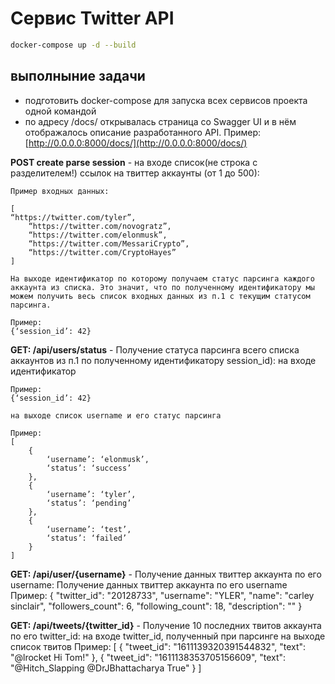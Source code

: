 # Сервис Twitter API

```sh
docker-compose up -d --build
```
## выполныние задачи

-  подготовить docker-compose для запуска всех сервисов проекта одной командой
-  по адресу /docs/ открывалась страница со Swagger UI и в нём отображалось описание разработанного API. Пример: [http://0.0.0.0:8000/docs/](http://0.0.0.0:8000/docs/)


**POST create parse session** - на входе список(не строка с разделителем!) ссылок на твиттер аккаунты (от 1 до 500): 

    Пример входных данных:

    [
    “https://twitter.com/tyler”,
    	“https://twitter.com/novogratz”,
    	“https://twitter.com/elonmusk”,
    	“https://twitter.com/MessariCrypto”,
    	“https://twitter.com/CryptoHayes”
    ]

    На выходе идентификатор по которому получаем статус парсинга каждого аккаунта из списка. Это значит, что по полученному идентификатору мы можем получить весь список входных данных из п.1 с текущим статусом парсинга.

    Пример: 
    {‘session_id’: 42}


**GET: /api/users/status** - Получение статуса парсинга всего списка аккаунтов из п.1 по полученному идентификатору session_id): 
    на входе идентификатор

    Пример:
    {‘session_id’: 42}

    на выходе список username и его статус парсинга

    Пример:
    [
        {
            ‘username’: ‘elonmusk’,
            ‘status’: ‘success’
        },
        {
            ‘username’: ‘tyler’,
            ‘status’: ‘pending’
        },
        {
            ‘username’: ‘test’,
            ‘status’: ‘failed’
        }
    ]


**GET: /api/user/{username}** - Получение данных твиттер аккаунта по его username:
    Получение данных твиттер аккаунта по его username
    Пример:
    {
        "twitter_id": "20128733",
        "username": "YLER",
        "name": "carley sinclair",
        "followers_count": 6,
        "following_count": 18,
        "description": ""
    }


**GET: /api/tweets/{twitter_id}** - Получение 10 последних твитов аккаунта по его twitter_id:
    на входе twitter_id, полученный при парсинге
    на выходе список твитов
    Пример:
    [
        {
            "tweet_id": "1611139320391544832",
            "text": "@lrocket Hi Tom!"
        },
        {
            "tweet_id": "1611138353705156609",
            "text": "@Hitch_Slapping @DrJBhattacharya True"
        }
    ]

